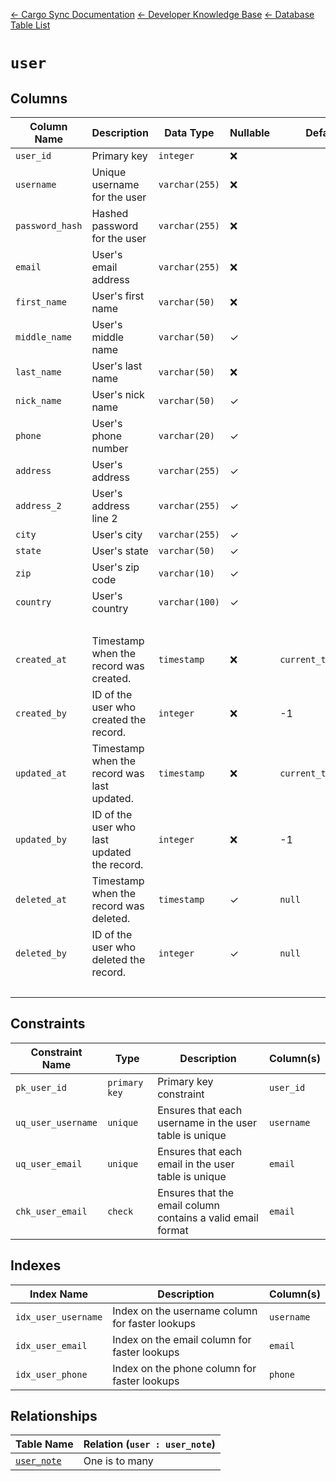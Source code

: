 [← Cargo Sync Documentation](../../../../readme.md) [← Developer Knowledge Base](../../readme.md) [← Database Table List](../database-design.md)

# `user`

## Columns

|Column Name|Description|Data Type|Nullable|Default|
|-|-|-|-|-|
|`user_id`|Primary key|`integer`|❌||
|`username`|Unique username for the user|`varchar(255)`|❌||
|`password_hash`|Hashed password for the user|`varchar(255)`|❌||
|`email`|User's email address|`varchar(255)`|❌||
|`first_name`|User's first name|`varchar(50)`|❌||
|`middle_name`|User's middle name|`varchar(50)`|✓||
|`last_name`|User's last name|`varchar(50)`|❌||
|`nick_name`|User's nick name|`varchar(50)`|✓||
|`phone`|User's phone number|`varchar(20)`|✓||
|`address`|User's address|`varchar(255)`|✓||
|`address_2`|User's address line 2|`varchar(255)`|✓||
|`city`|User's city|`varchar(255)`|✓||
|`state`|User's state|`varchar(50)`|✓||
|`zip`|User's zip code|`varchar(10)`|✓||
|`country`|User's country|`varchar(100)`|✓||
|&nbsp;|
|`created_at`|Timestamp when the record was created.|`timestamp`|❌|`current_timestamp`|
|`created_by`|ID of the user who created the record.|`integer`|❌|-1|
|`updated_at`|Timestamp when the record was last updated.|`timestamp`|❌|`current_timestamp`|
|`updated_by`|ID of the user who last updated the record.|`integer`|❌|-1|
|`deleted_at`|Timestamp when the record was deleted.|`timestamp`|✓|`null`|
|`deleted_by`|ID of the user who deleted the record.|`integer`|✓|`null`|
|&nbsp;|

## Constraints

|Constraint Name|Type|Description|Column(s)|
|--|--|--|--|
|`pk_user_id`|`primary key`|Primary key constraint|`user_id`|
|`uq_user_username`|`unique`|Ensures that each username in the user table is unique|`username`|
|`uq_user_email`|`unique`|Ensures that each email in the user table is unique|`email`|
|`chk_user_email`|`check`|Ensures that the email column contains a valid email format|`email`|

## Indexes

|Index Name|Description|Column(s)|
|-|-|-|
|`idx_user_username`|Index on the username column for faster lookups|`username`|
|`idx_user_email`|Index on the email column for faster lookups|`email`|
|`idx_user_phone`|Index on the phone column for faster lookups|`phone`|

## Relationships

|Table Name|Relation (`user : user_note`)|
|-|-|
|[`user_note`](./user-note-table.md)|One is to many|
